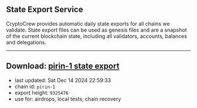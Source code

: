 ## State Export Service
CryptoCrew provides automatic daily state exports for all chains we validate. State export files can be used as genesis files and are a snapshot of the current blockchain state, including all validators, accounts, balances and delegations.

---
**Download: [pirin-1 state export](https://dl-eu2.ccvalidators.com/SERVICE/nolus/pirin-1_export_9325476.json)**
---

- last updated: Sat Dec 14 2024 22:59:33
- chain id: `pirin-1`
- export height: `9325476`
- use for: airdrops, local tests, chain recovery
